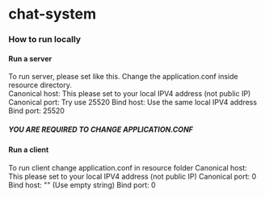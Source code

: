 # chat-system


### How to run locally
#### Run a server
To run server, please set like this. Change the application.conf inside resource directory. <br />
Canonical host: This please set to your local IPV4 address (not public IP)
Canonical port: Try use 25520
Bind host: Use the same local IPV4 address
Bind port: 25520
 
##### YOU ARE REQUIRED TO CHANGE APPLICATION.CONF
#### Run a client
To run client change application.conf in resource folder
Canonical host: This please set to your local IPV4 address (not public IP)
Canonical port: 0
Bind host: "" (Use empty string)
Bind port: 0
